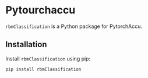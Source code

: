 # Pytourchaccu

`rbmClassification` is a Python package for PytorchAccu.

## Installation

Install `rbmClassification` using pip:

```bash
pip install rbmClassification
```
